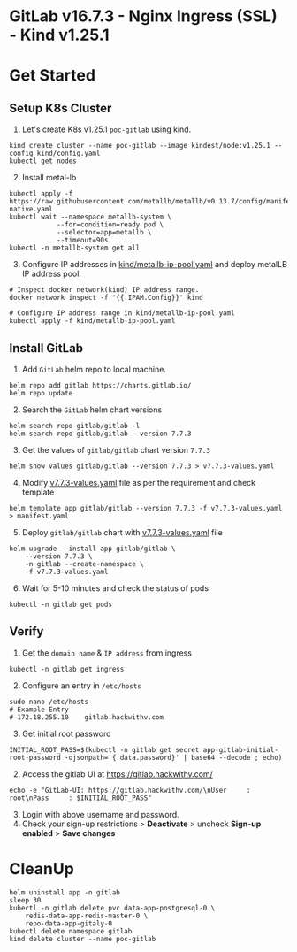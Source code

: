# GitLab v16.7.3 - Nginx Ingress (SSL) - Kind v1.25.1

# Get Started

## Setup K8s Cluster
1. Let's create K8s v1.25.1 `poc-gitlab` using kind.
```shell
kind create cluster --name poc-gitlab --image kindest/node:v1.25.1 --config kind/config.yaml
kubectl get nodes
```
2. Install metal-lb
```shell
kubectl apply -f https://raw.githubusercontent.com/metallb/metallb/v0.13.7/config/manifests/metallb-native.yaml
kubectl wait --namespace metallb-system \
            --for=condition=ready pod \
            --selector=app=metallb \
            --timeout=90s
kubectl -n metallb-system get all
```
3. Configure IP addresses in [kind/metallb-ip-pool.yaml](./kind/metallb-ip-pool.yaml) and deploy metalLB IP address pool.
```shell
# Inspect docker network(kind) IP address range.
docker network inspect -f '{{.IPAM.Config}}' kind

# Configure IP address range in kind/metallb-ip-pool.yaml
kubectl apply -f kind/metallb-ip-pool.yaml
```

## Install GitLab
1. Add `GitLab` helm repo to local machine.
```shell
helm repo add gitlab https://charts.gitlab.io/
helm repo update
```
2. Search the `GitLab` helm chart versions
```shell
helm search repo gitlab/gitlab -l
helm search repo gitlab/gitlab --version 7.7.3
```
3. Get the values of `gitlab/gitlab` chart version `7.7.3`
```shell
helm show values gitlab/gitlab --version 7.7.3 > v7.7.3-values.yaml
```
4. Modify [v7.7.3-values.yaml](./v7.7.3-values.yaml) file as per the requirement and check template
```shell
helm template app gitlab/gitlab --version 7.7.3 -f v7.7.3-values.yaml > manifest.yaml
```
5. Deploy `gitlab/gitlab` chart with [v7.7.3-values.yaml](./v7.7.3-values.yaml) file
```shell
helm upgrade --install app gitlab/gitlab \
    --version 7.7.3 \
    -n gitlab --create-namespace \
    -f v7.7.3-values.yaml
```
6. Wait for 5-10 minutes and check the status of pods
```shell
kubectl -n gitlab get pods
```

## Verify
1. Get the `domain name` & `IP address` from ingress 
```shell
kubectl -n gitlab get ingress
```
2. Configure an entry in `/etc/hosts`
```shell
sudo nano /etc/hosts
# Example Entry
# 172.18.255.10    gitlab.hackwithv.com
```
3. Get initial root password
```shell
INITIAL_ROOT_PASS=$(kubectl -n gitlab get secret app-gitlab-initial-root-password -ojsonpath='{.data.password}' | base64 --decode ; echo)
```
2. Access the gitlab UI at https://gitlab.hackwithv.com/
```shell
echo -e "GitLab-UI: https://gitlab.hackwithv.com/\nUser     : root\nPass     : $INITIAL_ROOT_PASS"
```
3. Login with above username and password.
4. Check your sign-up restrictions > **Deactivate** > uncheck **Sign-up enabled** > **Save changes**

# CleanUp
```shell
helm uninstall app -n gitlab
sleep 30
kubectl -n gitlab delete pvc data-app-postgresql-0 \
    redis-data-app-redis-master-0 \
    repo-data-app-gitaly-0
kubectl delete namespace gitlab
kind delete cluster --name poc-gitlab
```